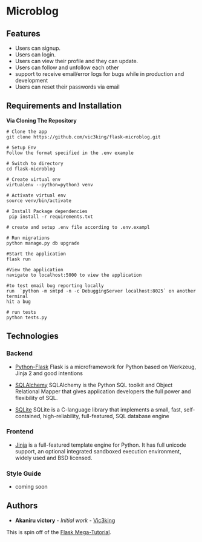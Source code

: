 # Microblog

## Features
* Users can signup.
* Users can login.
* Users can view their profile and they can update.
* Users can follow and unfollow each other
* support to receive email/error logs for bugs while in production and development
* Users can reset their passwords via email

## Requirements and Installation
**Via Cloning The Repository**
```
# Clone the app
git clone https://github.com/vic3king/flask-microblog.git

# Setup Env
Follow the format specified in the .env example

# Switch to directory
cd flask-microblog

# Create virtual env
virtualenv --python=python3 venv

# Activate virtual env
source venv/bin/activate

# Install Package dependencies
 pip install -r requirements.txt

# create and setup .env file according to .env.exampl

# Run migrations
python manage.py db upgrade 

#Start the application
flask run

#View the application
navigate to localhost:5000 to view the application

#to test email bug reporting locally
run  `python -m smtpd -n -c DebuggingServer localhost:8025` on another terminal
hit a bug

# run tests 
python tests.py
```

## Technologies 

### Backend

* [Python-Flask](http://flask.pocoo.org/) Flask is a microframework for Python based on Werkzeug, Jinja 2 and good intentions

* [SQLAlchemy](https://www.sqlalchemy.org/) SQLAlchemy is the Python SQL toolkit and Object Relational Mapper that gives application developers the full power and flexibility of SQL.

* [SQLite](https://www.sqlite.org/index.html) SQLite is a C-language library that implements a small, fast, self-contained, high-reliability, full-featured, SQL database engine

### Frontend
* [Jinja](https://palletsprojects.com/p/jinja/) is a full-featured template engine for Python. It has full unicode support, an optional integrated sandboxed execution environment, widely used and BSD licensed.

### Style Guide
* coming soon


## Authors

* **Akaniru victory** - *Initial work* - [Vic3king](https://github.com/vic3king) 

This is spin off of the [Flask Mega-Tutorial](https://blog.miguelgrinberg.com/post/the-flask-mega-tutorial-part-i-hello-world).